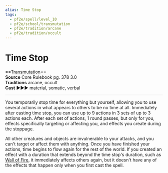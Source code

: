 ```yaml
---
alias: Time Stop
tags:
  - pf2e/spell/level_10
  - pf2e/school/transmutation
  - pf2e/tradition/arcane
  - pf2e/tradition/occult
---
```


# Time Stop

==[Transmutation](../../../Traits/Transmutation.md)==  
__Source__ Core Rulebook pg. 378 3.0  
**Traditions** arcane, occult  
**Cast** ►►► material, somatic, verbal

---

You temporarily stop time for everything but yourself, allowing you to use several actions in what appears to others to be no time at all. Immediately after casting time stop, you can use up to 9 actions in 3 sets of up to 3 actions each. After each set of actions, 1 round passes, but only for you, effects specifically targeting or affecting you, and effects you create during the stoppage.

All other creatures and objects are invulnerable to your attacks, and you can't target or affect them with anything. Once you have finished your actions, time begins to flow again for the rest of the world. If you created an effect with a duration that extends beyond the time stop's duration, such as [Wall of Fire](../Level%204/Wall%20of%20Fire.md), it immediately affects others again, but it doesn't have any of the effects that happen only when you first cast the spell.
